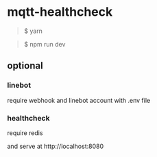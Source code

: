 # mqtt-healthcheck
> $ yarn

> $ npm run dev

## optional
### linebot
require webhook and linebot account with .env file

### healthcheck
require redis

and serve at http://localhost:8080
